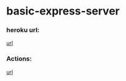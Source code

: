 # basic-express-server
### heroku url:
[url](https://sara-basic-express-server.herokuapp.com/)
### Actions:
[url](https://github.com/Saraaltaweel/basic-express-server/actions)
